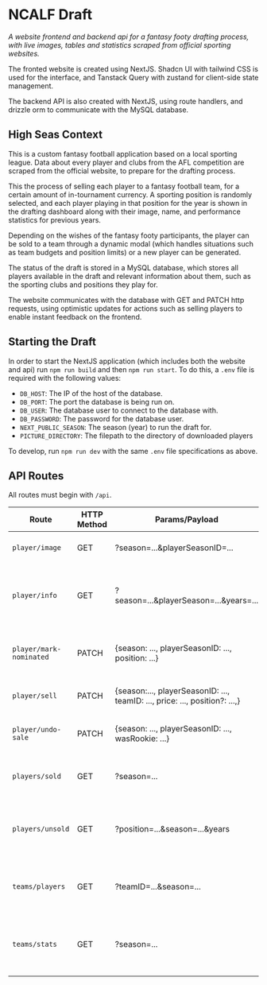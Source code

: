 # NCALF Draft

*A website frontend and backend api for a fantasy footy drafting process, with live images, tables and statistics scraped from official sporting websites.*

 The fronted website is created using NextJS. Shadcn UI with tailwind CSS is used for the interface, and Tanstack Query with zustand for client-side state management.

 The backend API is also created with NextJS, using route handlers, and drizzle orm to communicate with the MySQL database.

## High Seas Context

 This is a custom fantasy football application based on a local sporting league. Data about every player and clubs from the AFL competition are scraped from the official website, to prepare for the drafting process.

 This the process of selling each player to a fantasy football team, for a certain amount of in-tournament currency. A sporting position is randomly selected, and each player playing in that position for the year is shown in the drafting dashboard along with their image, name, and performance statistics for previous years.

 Depending on the wishes of the fantasy footy participants, the player can be sold to a team through a dynamic modal (which handles situations such as team budgets and position limits) or a new player can be generated.

 The status of the draft is stored in a MySQL database, which stores all players available in the draft and relevant information about them, such as the sporting clubs and positions they play for.

 The website communicates with the database with GET and PATCH http requests, using optimistic updates for actions such as selling players to enable instant feedback on the frontend.

## Starting the Draft

In order to start the NextJS application (which includes both the website and api) run `npm run build` and then `npm run start`. To do this, a `.env` file is required with the following values:

- `DB_HOST`: The IP of the host of the database.
- `DB_PORT`: The port the database is being run on.
- `DB_USER`: The database user to connect to the database with.
- `DB_PASSWORD`: The password for the database user.
- `NEXT_PUBLIC_SEASON`: The season (year) to run the draft for.
- `PICTURE_DIRECTORY`: The filepath to the directory of downloaded players

To develop, run `npm run dev` with the same `.env` file specifications as above.

## API Routes

All routes must begin with `/api`.

| Route                   | HTTP Method | Params/Payload                                                               | Description                                                         |
| ----------------------- | ----------- | ---------------------------------------------------------------------------- | ------------------------------------------------------------------- |
| `player/image`          | GET         | ?season=...&playerSeasonID=...                                               | Retrieve the image of a player.                                     |
| `player/info`           | GET         | ?season=...&playerSeason=...&years=...                                       | Retrieve the full name, and past year statistics of a player.       |
| `player/mark-nominated` | PATCH       | {season: ..., playerSeasonID: ..., position: ...}                            | Mark a player as nominated in the database.                         |
| `player/sell`           | PATCH       | {season:..., playerSeasonID: ...,  teamID: ..., price: ..., position?: ...,} | Sell a player to a team.                                            |
| `player/undo-sale`      | PATCH       | {season: ..., playerSeasonID: ..., wasRookie: ...}                           | Undo the sale of a previously sold player.                          |
| `players/sold`          | GET         | ?season=...                                                                  | Get all of the sold players in a season.                            |
| `players/unsold`        | GET         | ?position=...&season=...&years                                               | Get the list of unsold players for a season (including statistics). |
| `teams/players`         | GET         | ?teamID=...&season=...                                                       | Gets the list of players currently sold to a team.                  |
| `teams/stats`           | GET         | ?season=...                                                                  | Gets a summary of all team position and price numbers.              |
